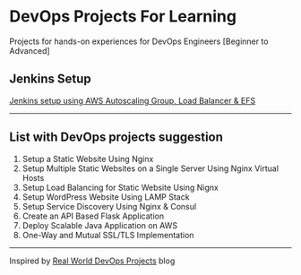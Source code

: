 # DevOps Projects For Learning

Projects for hands-on experiences for DevOps Engineers [Beginner to Advanced]

## Jenkins Setup

[Jenkins setup using AWS Autoscaling Group, Load Balancer & EFS](https://github.com/denisolivares/devops-projects/tree/main/01-jenkins-setup)

---
## List with DevOps projects suggestion
  1. Setup a Static Website Using Nginx
  2. Setup Multiple Static Websites on a Single Server Using Nginx Virtual Hosts
  3. Setup Load Balancing for Static Website Using Nignx
  4. Setup WordPress Website Using LAMP Stack
  5. Setup Service Discovery Using Nginx & Consul
  6. Create an API Based Flask Application
  7. Deploy Scalable Java Application on AWS
  8. One-Way and Mutual SSL/TLS Implementation

---
Inspired by [Real World DevOps Projects](https://devopscube.com/devops-projects/) blog
